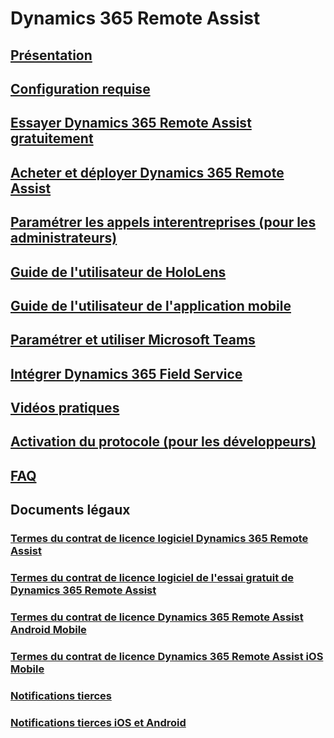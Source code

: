 # Dynamics 365 Remote Assist
## [Présentation](index.md)
## [Configuration requise](requirements.md)
## [Essayer Dynamics 365 Remote Assist gratuitement](try-remote-assist-free.md)
## [Acheter et déployer Dynamics 365 Remote Assist](buy-and-deploy-remote-assist.md)
## [Paramétrer les appels interentreprises (pour les administrateurs)](cross-company-calling.md)
## [Guide de l'utilisateur de HoloLens](user-guide.md)
## [Guide de l'utilisateur de l'application mobile](mobile-app/index.md)
## [Paramétrer et utiliser Microsoft Teams](use-microsoft-teams-with-remote-assist.md)
## [Intégrer Dynamics 365 Field Service](troubleshoot-field-service.md)
## [Vidéos pratiques](videos.md)
## [Activation du protocole (pour les développeurs)](protocol-activation.md)
## [FAQ](faq.md)
## Documents légaux
### [Termes du contrat de licence logiciel Dynamics 365 Remote Assist](../legal/remote-assist-license-terms.md)
### [Termes du contrat de licence logiciel de l'essai gratuit de Dynamics 365 Remote Assist](../legal/remote-assist-license-terms-free-trial.md)
### [Termes du contrat de licence Dynamics 365 Remote Assist Android Mobile](../legal/remote-assist-mobile-android.md)
### [Termes du contrat de licence Dynamics 365 Remote Assist iOS Mobile](../legal/remote-assist-mobile-iOS.md)
### [Notifications tierces](../legal/remote-assist-third-party-notice.md)
### [Notifications tierces iOS et Android](../legal/ios-android-third-party.md)
